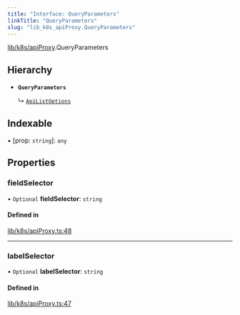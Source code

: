 ```yaml
---
title: "Interface: QueryParameters"
linkTitle: "QueryParameters"
slug: "lib_k8s_apiProxy.QueryParameters"
---
```


[lib/k8s/apiProxy](../modules/lib_k8s_apiProxy.md).QueryParameters

## Hierarchy

- **`QueryParameters`**

  ↳ [`ApiListOptions`](lib_k8s_cluster.ApiListOptions.md)

## Indexable

▪ [prop: `string`]: `any`

## Properties

### fieldSelector

• `Optional` **fieldSelector**: `string`

#### Defined in

[lib/k8s/apiProxy.ts:48](https://github.com/kinvolk/headlamp/blob/16fcc2a7/frontend/src/lib/k8s/apiProxy.ts#L48)

___

### labelSelector

• `Optional` **labelSelector**: `string`

#### Defined in

[lib/k8s/apiProxy.ts:47](https://github.com/kinvolk/headlamp/blob/16fcc2a7/frontend/src/lib/k8s/apiProxy.ts#L47)

